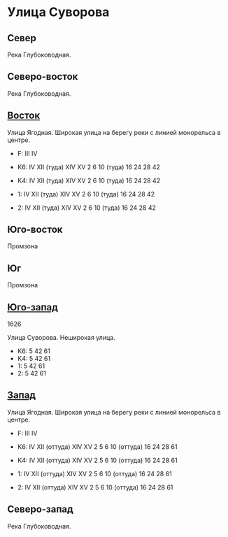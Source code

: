 # Улица Суворова

## Север

Река Глубоководная.

## Северо-восток

Река Глубоководная.

## [Восток](./11490020.md)

Улица Ягодная.
Широкая улица на берегу реки с линией монорельса в центре.

* F:    III IV

* K6:   IV  XII (туда)  XIV XV
        2   6   10 (туда)   16  24  28  42
* K4:   IV  XII (туда)  XIV XV
        2   6   10 (туда)   16  24  28  42
* 1:    IV  XII (туда)  XIV XV
        2   6   10 (туда)   16  24  28  42
* 2:    IV  XII (туда)  XIV XV
        2   6   10 (туда)   16  24  28  42

## Юго-восток

Промзона

## Юг

Промзона

## [Юго-запад](./11460030.md)

1626

Улица Суворова.
Неширокая улица.

* K6:   5   42  61
* K4:   5   42  61
* 1:    5   42  61
* 2:    5   42  61

## [Запад](./11460020.md)

Улица Ягодная.
Широкая улица на берегу реки с линией монорельса в центре.

* F:    III IV

* K6:   IV  XII (оттуда)    XIV XV
        2   5   6   10 (оттуда) 16  24  28  61
* K4:   IV  XII (оттуда)    XIV XV
        2   5   6   10 (оттуда) 16  24  28  61
* 1:    IV  XII (оттуда)    XIV XV
        2   5   6   10 (оттуда) 16  24  28  61
* 2:    IV  XII (оттуда)    XIV XV
        2   5   6   10 (оттуда) 16  24  28  61

## Северо-запад

Река Глубоководная.
